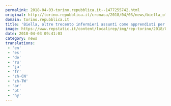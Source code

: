 ```yaml
---
permalink: 2018-04-03-torino.repubblica.it--1477255742.html
original: http://torino.repubblica.it/cronaca/2018/04/03/news/biella_oltre_trecento_infermieri_assunti_come_apprendisti_per_evadere_1_6_milioni_di_contributi-192846139/?rss
domain: torino.repubblica.it
title: 'Biella, oltre trecento infermieri assunti come apprendisti per evadere 1,6 milioni di contributi'
image: https://www.repstatic.it/content/localirep/img/rep-torino/2018/04/03/111319392-fb7c9742-5b25-4fc0-9a32-49dae47c7fac.jpg
date: 2018-04-03 09:41:03
category: news
translations: 
 - 'en'
 - 'es'
 - 'de'
 - 'ru'
 - 'ja'
 - 'fr'
 - 'zh-CN'
 - 'zh-TW'
 - 'ar'
 - 'pt'
 - 'hy'
---
```


